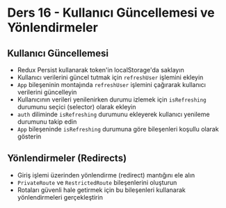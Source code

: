 # Ders 16 - Kullanıcı Güncellemesi ve Yönlendirmeler

## Kullanıcı Güncellemesi

- Redux Persist kullanarak token'in localStorage'da saklayın
- Kullanıcı verilerini güncel tutmak için `refreshUser` işlemini ekleyin
- `App` bileşeninin montajında `refreshUser` işlemini çağırarak kullanıcı verilerini güncelleyin
- Kullanıcının verileri yenilenirken durumu izlemek için `isRefreshing` durumunu seçici (selector) olarak ekleyin
- `auth` diliminde `isRefreshing` durumunu ekleyerek kullanıcı yenileme durumunu takip edin
- `App` bileşeninde `isRefreshing` durumuna göre bileşenleri koşullu olarak gösterin

## Yönlendirmeler (Redirects)

- Giriş işlemi üzerinden yönlendirme (redirect) mantığını ele alın
- `PrivateRoute` ve `RestrictedRoute` bileşenlerini oluşturun
- Rotaları güvenli hale getirmek için bu bileşenleri kullanarak yönlendirmeleri gerçekleştirin
